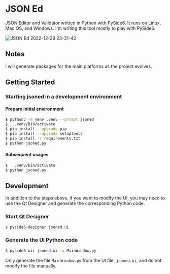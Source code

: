 # JSON Ed

JSON Editor and Validator written in Python with PySide6. It runs on Linux, Mac OS, and Windows. I'm writing this tool mostly to play with PySide6.

![JSON Ed 2022-12-28 23-31-42](https://user-images.githubusercontent.com/6396088/209907836-90218951-163a-433f-8caa-c7e638395650.png)

## Notes

I will generate packages for the main platforms as the project evolves.

## Getting Started

### Starting jsoned in a development environment

#### Prepare initial environment

```bash
$ python3 -m venv .venv --prompt jsoned
$ . .venv/bin/activate
$ pip install --upgrade pip
$ pip install --upgrade setuptools
$ pip install -r requirements.txt
$ python jsoned.py
```

#### Subsequent usages

```bash
$ . .venv/bin/activate
$ python jsoned.py
```

## Development

In addition to the steps above, if you want to modify the UI, you may need to
use the Qt Designer and generate the corresponding Python code.

### Start Qt Designer

```bash
$ pyside6-designer jsoned.ui
```

### Generate the UI Python code

```bash
$ pyside6-uic jsoned.ui -o MainWindow.py
```

Only generate the file `MainWindow.py` from the UI file, `jsoned.ui`, and do
not modify the file manually.
